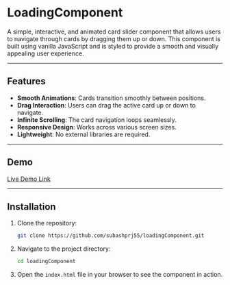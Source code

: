 # LoadingComponent

A simple, interactive, and animated card slider component that allows users to navigate through cards by dragging them up or down. This component is built using vanilla JavaScript and is styled to provide a smooth and visually appealing user experience.

---

## Features

- **Smooth Animations**: Cards transition smoothly between positions.
- **Drag Interaction**: Users can drag the active card up or down to navigate.
- **Infinite Scrolling**: The card navigation loops seamlessly.
- **Responsive Design**: Works across various screen sizes.
- **Lightweight**: No external libraries are required.

---

## Demo

[Live Demo Link](https://loading-component.vercel.app) 

---

## Installation

1. Clone the repository:

   ```bash
   git clone https://github.com/subashprj55/loadingComponent.git
   ```

2. Navigate to the project directory:

   ```bash
   cd loadingComponent
   ```

3. Open the `index.html` file in your browser to see the component in action.


